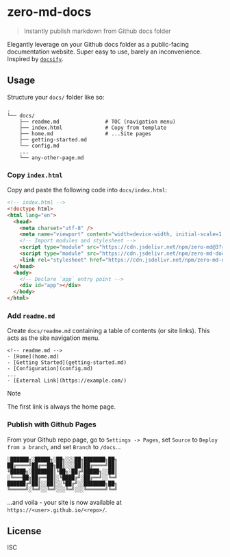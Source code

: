 # zero-md-docs

> Instantly publish markdown from Github docs folder

Elegantly leverage on your Github docs folder as a public-facing documentation website. Super easy
to use, barely an inconvenience. Inspired by [`docsify`](https://docsify.js.org).

## Usage

Structure your `docs/` folder like so:

```text
.
└── docs/
    ├── readme.md               # TOC (navigation menu)
    ├── index.html              # Copy from template
    ├── home.md                 # ...Site pages
    ├── getting-started.md
    └── config.md
    ...
    └── any-other-page.md
```

### Copy `index.html`

Copy and paste the following code into `docs/index.html`:

<!-- prettier-ignore -->
```html
<!-- index.html -->
<!doctype html>
<html lang="en">
  <head>
    <meta charset="utf-8" />
    <meta name="viewport" content="width=device-width, initial-scale=1.0" />
    <!-- Import modules and stylesheet -->
    <script type="module" src="https://cdn.jsdelivr.net/npm/zero-md@3?register"></script>
    <script type="module" src="https://cdn.jsdelivr.net/npm/zero-md-docs@1"></script>
    <link rel="stylesheet" href="https://cdn.jsdelivr.net/npm/zero-md-docs@1/dist/default.min.css" />
  </head>
  <body>
    <!-- Declare `app` entry point -->
    <div id="app"></div>
  </body>
</html>
```

### Add `readme.md`

Create `docs/readme.md` containing a table of contents (or site links). This acts as the site
navigation menu.

```text
<!-- readme.md -->
- [Home](home.md)
- [Getting Started](getting-started.md)
- [Configuration](config.md)
...
- [External Link](https://example.com/)
```

> [!NOTE]  
> The first link is always the home page.

### Publish with Github Pages

From your Github repo page, go to `Settings -> Pages`, set `Source` to `Deploy from a branch`, and
set `Branch` to `/docs`...

```
░██████╗░█████╗░██╗░░░██╗███████╗██╗
██╔════╝██╔══██╗██║░░░██║██╔════╝██║
╚█████╗░███████║╚██╗░██╔╝█████╗░░██║
░╚═══██╗██╔══██║░╚████╔╝░██╔══╝░░╚═╝
██████╔╝██║░░██║░░╚██╔╝░░███████╗██╗
╚═════╝░╚═╝░░╚═╝░░░╚═╝░░░╚══════╝╚═╝
```

...and voila - your site is now available at `https://<user>.github.io/<repo>/`.

## License

ISC

